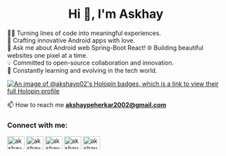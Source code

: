 
<h1 align="center">Hi 👋, I'm Askhay</h1>

 👨‍💻 Turning lines of code into meaningful experiences.<br>
 📱 Crafting innovative Android apps with love.<br>
 💬 Ask me about Android web Spring-Boot React!
 🌐 Building beautiful websites one pixel at a time.<br>
 💡 Committed to open-source collaboration and innovation.<br>
 🔧 Constantly learning and evolving in the tech world.<br>


[![An image of @akshayp02's Holopin badges, which is a link to view their full Holopin profile](https://holopin.me/akshayp02)](https://holopin.io/@akshayp02)



📫 How to reach me **akshaypeherkar2002@gmail.com**

<h3 align="left">Connect with me:</h3>
<p align="left">

<a href="https://linkedin.com/in/akshaypeherkar" target="blank"><img align="center" src="https://raw.githubusercontent.com/rahuldkjain/github-profile-readme-generator/master/src/images/icons/Social/linked-in-alt.svg" alt="akshaypeherkar" height="30" width="40" /></a>
<a href="https://twitter.com/akshaypeherkar" target="blank"><img align="center" src="https://raw.githubusercontent.com/rahuldkjain/github-profile-readme-generator/master/src/images/icons/Social/twitter.svg" alt="akshaypeherkar" height="30" width="40" /></a>
<a href="https://instagram.com/akshaypeherkar" target="blank"><img align="center" src="https://raw.githubusercontent.com/rahuldkjain/github-profile-readme-generator/master/src/images/icons/Social/instagram.svg" alt="akshaypeherkar" height="30" width="40" /></a>
<a href="https://www.leetcode.com/akshaypeherkar2002" target="blank"><img align="center" src="https://raw.githubusercontent.com/rahuldkjain/github-profile-readme-generator/master/src/images/icons/Social/leet-code.svg" alt="akshaypeherkar2002" height="30" width="40" /></a>
<a href="https://dev.to/akshayp02" target="blank"><img align="center" src="https://raw.githubusercontent.com/rahuldkjain/github-profile-readme-generator/master/src/images/icons/Social/devto.svg" alt="akshayp02" height="30" width="40" /></a>
</p>
